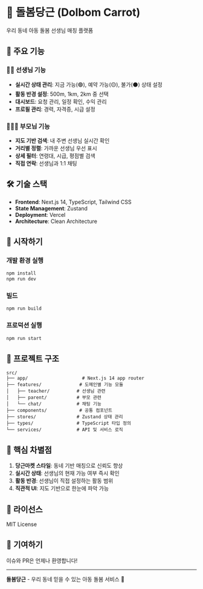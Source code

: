 # 🥕 돌봄당근 (Dolbom Carrot)

우리 동네 아동 돌봄 선생님 매칭 플랫폼

## 📱 주요 기능

### 👩‍🏫 선생님 기능
- **실시간 상태 관리**: 지금 가능(🟢), 예약 가능(🟡), 불가(⚫) 상태 설정
- **활동 반경 설정**: 500m, 1km, 2km 중 선택
- **대시보드**: 요청 관리, 일정 확인, 수익 관리
- **프로필 관리**: 경력, 자격증, 시급 설정

### 👨‍👩‍👧 부모님 기능
- **지도 기반 검색**: 내 주변 선생님 실시간 확인
- **거리별 정렬**: 가까운 선생님 우선 표시
- **상세 필터**: 연령대, 시급, 평점별 검색
- **직접 연락**: 선생님과 1:1 채팅

## 🛠 기술 스택

- **Frontend**: Next.js 14, TypeScript, Tailwind CSS
- **State Management**: Zustand
- **Deployment**: Vercel
- **Architecture**: Clean Architecture

## 🚀 시작하기

### 개발 환경 실행
```bash
npm install
npm run dev
```

### 빌드
```bash
npm run build
```

### 프로덕션 실행
```bash
npm run start
```

## 📂 프로젝트 구조

```
src/
├── app/                    # Next.js 14 app router
├── features/              # 도메인별 기능 모듈
│   ├── teacher/          # 선생님 관련
│   ├── parent/           # 부모 관련
│   └── chat/             # 채팅 기능
├── components/            # 공통 컴포넌트
├── stores/               # Zustand 상태 관리
├── types/                # TypeScript 타입 정의
└── services/             # API 및 서비스 로직
```

## 🎯 핵심 차별점

1. **당근마켓 스타일**: 동네 기반 매칭으로 신뢰도 향상
2. **실시간 상태**: 선생님의 현재 가능 여부 즉시 확인
3. **활동 반경**: 선생님이 직접 설정하는 활동 범위
4. **직관적 UI**: 지도 기반으로 한눈에 파악 가능

## 📝 라이선스

MIT License

## 🤝 기여하기

이슈와 PR은 언제나 환영합니다!

---

**돌봄당근** - 우리 동네 믿을 수 있는 아동 돌봄 서비스 🥕